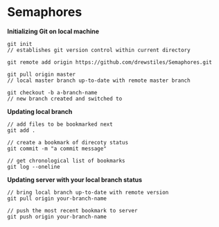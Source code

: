 # Semaphores

**Initializing Git on local machine**
  
	git init
	// establishes git version control within current directory 
	 
	git remote add origin https://github.com/drewstiles/Semaphores.git  
	 
	git pull origin master  
	// local master branch up-to-date with remote master branch  
	
	git checkout -b a-branch-name  
	// new branch created and switched to  


**Updating local branch**  

	// add files to be bookmarked next
	git add .    

	// create a bookmark of direcoty status
	git commit -m "a commit message"   
	
	// get chronological list of bookmarks 
	git log --oneline   
	
**Updating server with your local branch status**  

	// bring local branch up-to-date with remote version 
	git pull origin your-branch-name   

	// push the most recent bookmark to server	
	git push origin your-branch-name  
  


